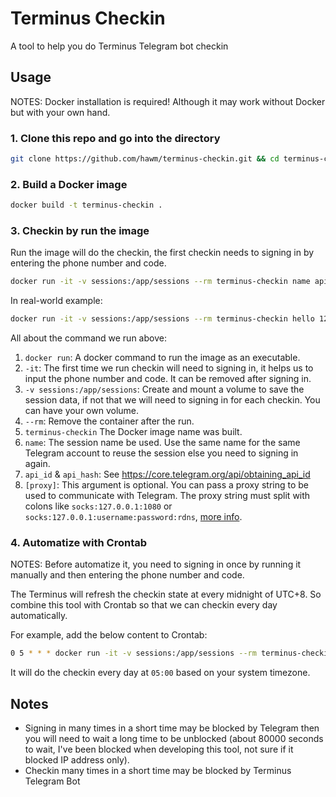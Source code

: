 # Terminus Checkin

A tool to help you do Terminus Telegram bot checkin

## Usage

NOTES: Docker installation is required! Although it may work without Docker but with your own hand.

### 1. Clone this repo and go into the directory

```sh
git clone https://github.com/hawm/terminus-checkin.git && cd terminus-checkin
```

### 2. Build a Docker image

```sh
docker build -t terminus-checkin .
```

### 3. Checkin by run the image

Run the image will do the checkin, the first checkin needs to signing in by entering the phone number and code.

```sh
docker run -it -v sessions:/app/sessions --rm terminus-checkin name api_id api_hash [proxy]
```

In real-world example:

```sh
docker run -it -v sessions:/app/sessions --rm terminus-checkin hello 123456789 d55761415f69af99a31e33412cb86810 socks:127.0.0.1:1080
```

All about the command we run above:

1. `docker run`: A docker command to run the image as an executable.
2. `-it`: The first time we run checkin will need to signing in, it helps us to input the phone number and code. It can be removed after signing in.
3. `-v sessions:/app/sessions`: Create and mount a volume to save the session data, if not that we will need to signing in for each checkin. You can have your own volume.
4. `--rm`: Remove the container after the run.
5. `terminus-checkin` The Docker image name was built.
6. `name`: The session name be used. Use the same name for the same Telegram account to reuse the session else you need to signing in again.
7. `api_id` & `api_hash`: See https://core.telegram.org/api/obtaining_api_id
8. `[proxy]`: This argument is optional. You can pass a proxy string to be used to communicate with Telegram. The proxy string must split with colons like
`socks:127.0.0.1:1080` or `socks:127.0.0.1:username:password:rdns`, [more info](https://docs.telethon.dev/en/stable/basic/signing-in.html#signing-in-behind-a-proxy).


### 4. Automatize with Crontab

NOTES: Before automatize it, you need to signing in once by running it manually and then entering the phone number and code.

The Terminus will refresh the checkin state at every midnight of UTC+8. So combine this tool with Crontab so that we can checkin every day automatically.

For example, add the below content to Crontab: 

```sh
0 5 * * * docker run -it -v sessions:/app/sessions --rm terminus-checkin name api_id api_hash [proxy]
```

It will do the checkin every day at `05:00` based on your system timezone.


## Notes

- Signing in many times in a short time may be blocked by Telegram then you will need to wait a long time to be unblocked (about 80000 seconds to wait, I've been blocked when developing this tool, not sure if it blocked IP address only).
- Checkin many times in a short time may be blocked by Terminus Telegram Bot
